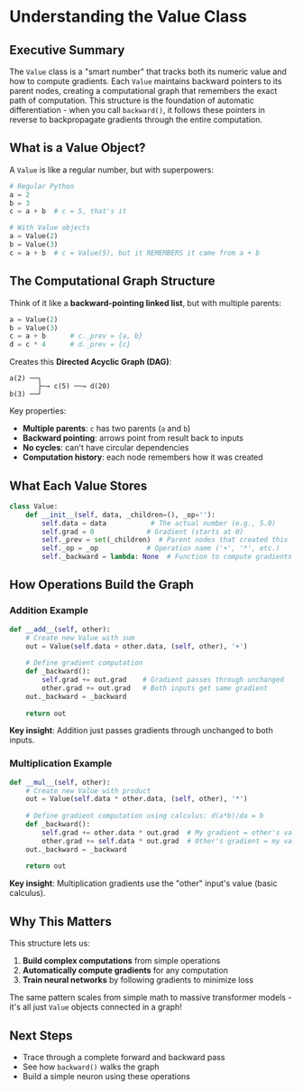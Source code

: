 # Understanding the Value Class

## Executive Summary

The `Value` class is a "smart number" that tracks both its numeric value and how to compute gradients. Each `Value` maintains backward pointers to its parent nodes, creating a computational graph that remembers the exact path of computation. This structure is the foundation of automatic differentiation - when you call `backward()`, it follows these pointers in reverse to backpropagate gradients through the entire computation.

## What is a Value Object?

A `Value` is like a regular number, but with superpowers:

```python
# Regular Python
a = 2
b = 3
c = a + b  # c = 5, that's it

# With Value objects
a = Value(2)
b = Value(3) 
c = a + b  # c = Value(5), but it REMEMBERS it came from a + b
```

## The Computational Graph Structure

Think of it like a **backward-pointing linked list**, but with multiple parents:

```python
a = Value(2)
b = Value(3) 
c = a + b      # c._prev = {a, b}
d = c * 4      # d._prev = {c}
```

Creates this **Directed Acyclic Graph (DAG)**:
```
a(2) ──┐
       ├─→ c(5) ──→ d(20)
b(3) ──┘
```

Key properties:
- **Multiple parents**: `c` has two parents (`a` and `b`)
- **Backward pointing**: arrows point from result back to inputs  
- **No cycles**: can't have circular dependencies
- **Computation history**: each node remembers how it was created

## What Each Value Stores

```python
class Value:
    def __init__(self, data, _children=(), _op=''):
        self.data = data           # The actual number (e.g., 5.0)
        self.grad = 0             # Gradient (starts at 0)
        self._prev = set(_children)  # Parent nodes that created this
        self._op = _op            # Operation name ('+', '*', etc.)
        self._backward = lambda: None  # Function to compute gradients
```

## How Operations Build the Graph

### Addition Example
```python
def __add__(self, other):
    # Create new Value with sum
    out = Value(self.data + other.data, (self, other), '+')
    
    # Define gradient computation
    def _backward():
        self.grad += out.grad    # Gradient passes through unchanged
        other.grad += out.grad   # Both inputs get same gradient
    out._backward = _backward
    
    return out
```

**Key insight**: Addition just passes gradients through unchanged to both inputs.

### Multiplication Example  
```python
def __mul__(self, other):
    # Create new Value with product
    out = Value(self.data * other.data, (self, other), '*')
    
    # Define gradient computation using calculus: d(a*b)/da = b
    def _backward():
        self.grad += other.data * out.grad  # My gradient = other's value
        other.grad += self.data * out.grad  # Other's gradient = my value
    out._backward = _backward
    
    return out
```

**Key insight**: Multiplication gradients use the "other" input's value (basic calculus).

## Why This Matters

This structure lets us:
1. **Build complex computations** from simple operations
2. **Automatically compute gradients** for any computation
3. **Train neural networks** by following gradients to minimize loss

The same pattern scales from simple math to massive transformer models - it's all just `Value` objects connected in a graph!

## Next Steps

- Trace through a complete forward and backward pass
- See how `backward()` walks the graph
- Build a simple neuron using these operations
